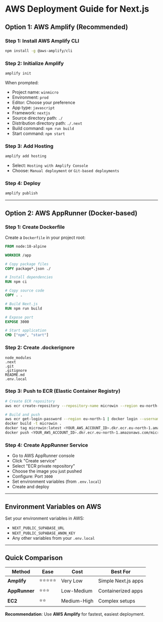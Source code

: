 # AWS Deployment Guide for Next.js

## Option 1: AWS Amplify (Recommended)

### Step 1: Install AWS Amplify CLI
```bash
npm install -g @aws-amplify/cli
```

### Step 2: Initialize Amplify
```bash
amplify init
```
When prompted:
- Project name: `winmicro`
- Environment: `prod`
- Editor: Choose your preference
- App type: `javascript`
- Framework: `nextjs`
- Source directory path: `./`
- Distribution directory path: `./.next`
- Build command: `npm run build`
- Start command: `npm start`

### Step 3: Add Hosting
```bash
amplify add hosting
```
- Select: `Hosting with Amplify Console`
- Choose: `Manual deployment` or `Git-based deployments`

### Step 4: Deploy
```bash
amplify publish
```

---

## Option 2: AWS AppRunner (Docker-based)

### Step 1: Create Dockerfile
Create a `Dockerfile` in your project root:
```dockerfile
FROM node:18-alpine

WORKDIR /app

# Copy package files
COPY package*.json ./

# Install dependencies
RUN npm ci

# Copy source code
COPY . .

# Build Next.js
RUN npm run build

# Expose port
EXPOSE 3000

# Start application
CMD ["npm", "start"]
```

### Step 2: Create .dockerignore
```
node_modules
.next
.git
.gitignore
README.md
.env.local
```

### Step 3: Push to ECR (Elastic Container Registry)
```bash
# Create ECR repository
aws ecr create-repository --repository-name microwin --region eu-north-1

# Build and push
aws ecr get-login-password --region eu-north-1 | docker login --username AWS --password-stdin <YOUR_AWS_ACCOUNT_ID>.dkr.ecr.eu-north-1.amazonaws.com
docker build -t microwin .
docker tag microwin:latest <YOUR_AWS_ACCOUNT_ID>.dkr.ecr.eu-north-1.amazonaws.com/microwin:latest
docker push <YOUR_AWS_ACCOUNT_ID>.dkr.ecr.eu-north-1.amazonaws.com/microwin:latest
```

### Step 4: Create AppRunner Service
- Go to AWS AppRunner console
- Click "Create service"
- Select "ECR private repository"
- Choose the image you just pushed
- Configure: Port `3000`
- Set environment variables (from `.env.local`)
- Create and deploy

---

## Environment Variables on AWS

Set your environment variables in AWS:
- `NEXT_PUBLIC_SUPABASE_URL`
- `NEXT_PUBLIC_SUPABASE_ANON_KEY`
- Any other variables from your `.env.local`

---

## Quick Comparison

| Method | Ease | Cost | Best For |
|--------|------|------|----------|
| **Amplify** | ⭐⭐⭐⭐⭐ | Very Low | Simple Next.js apps |
| **AppRunner** | ⭐⭐⭐ | Low-Medium | Containerized apps |
| **EC2** | ⭐⭐ | Medium-High | Complex setups |

**Recommendation**: Use **AWS Amplify** for fastest, easiest deployment.
